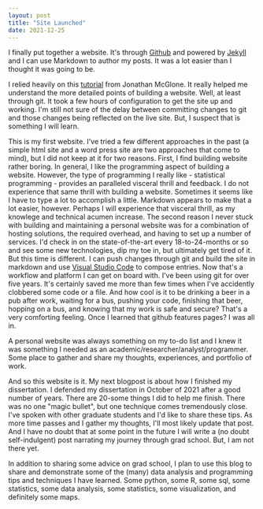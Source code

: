 ```yaml
---
layout: post
title: "Site Launched"
date: 2021-12-25
---
```


I finally put together a website. It's through [Github](https://github.com/) and powered by [Jekyll](http://jekyllrb.com) and I can use Markdown to author my posts. It was a lot easier than I thought it was going to be. 

I relied heavily on this [tutorial](http://jmcglone.com/guides/github-pages/) from Jonathan McGlone. It really helped me understand the more detailed points of building a website. Well, at least through git. It took a few hours of configuration to get the site up and working. I'm still not sure of the delay between committing changes to git and those changes being reflected on the live site. But, I suspect that is something I will learn.

This is my first website. I've tried a few different approaches in the past (a simple html site and a word press site are two approaches that come to mind), but I did not keep at it for two reasons. First, I find building website rather boring. In general, I like the programming aspect of building a website. However, the type of programming I really like - statistical programming - provides an paralleled visceral thrill and feedback. I do not experience that same thrill with building a website. Sometimes it seems like I have to type a lot to accomplish a little. Markdown appears to make that a lot easier, however. Perhaps I will experience that visceral thrill, as my knowlege and technical acumen increase. The second reason I never stuck with building and maintaining a personal website was for a combination of hosting solutions, the required overhead, and having to set up a number of services. I'd check in on the state-of-the-art every 18-to-24-months or so and see some new technologies, dip my toe in, but ultimately get tired of it. But this time is different. I can push changes through git and build the site in markdown and use [Visual Studio Code](https://code.visualstudio.com/) to compose entries. Now that's a workflow and platform I can get on board with. I've been using git for over five years. It's certainly saved me more than few times when I've accidently clobbered some code or a file. And how cool is it to be drinking a beer in a pub after work, waiting for a bus, pushing your code, finishing that beer, hopping on a bus, and knowing that my work is safe and secure? That's a very comforting feeling. Once I learned that github features pages? I was all in.  

A personal website was always something on my to-do list and I knew it was something I needed as an academic/researcher/analyst/programmer. Some place to gather and share my thoughts, experiences, and portfolio of work. 

And so this website is it. My next blogpost is about how I finished my dissertation. I defended my dissertation in October of 2021 after a good number of years. There are 20-some things I did to help me finish. There was no one "magic bullet", but one technique comes tremendously close. I've spoken with other graduate students and I'd like to share these tips. As more time passes and I gather my thoughts, I'll most likely update that post. And I have no doubt that at some point in the future I will write a (no doubt self-indulgent) post narrating my journey through grad school. But, I am not there yet. 

In addition to sharing some advice on grad school, I plan to use this blog to share and demonstrate some of the (many) data analysis and programming tips and techniques I have learned. Some python, some R, some sql, some statistics, some data analysis, some statistics, some visualization, and definitely some maps.


